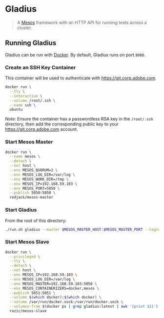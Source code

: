 # Gladius

> A [Mesos] framework with an HTTP API for running tests across a cluster.

## Running Gladius

Gladius can be run with [Docker]. By default, Gladius runs on port `8080`.

### Create an SSH Key Container

This container will be used to authenticate with https://git.corp.adobe.com.

```bash
docker run \
  --tty \
  --interactive \
  --volume /root/.ssh \
  --name ssh \
  ubuntu
```

*Note:* Ensure the container has a passwordless RSA key in the `/root/.ssh`
directory, then add the corresponding public key to your
https://git.corp.adobe.com account.

### Start Mesos Master

```bash
docker run \
  --name mesos \
  --detach \
  --net host \
  --env MESOS_QUORUM=1 \
  --env MESOS_LOG_DIR=/var/log \
  --env MESOS_WORK_DIR=/tmp \
  --env MESOS_IP=192.168.59.103 \
  --env MESOS_PORT=5050 \
  --publish 5050:5050 \
  redjack/mesos-master
```

### Start Gladius

From the root of this directory:

```bash
./run.sh gladius --master $MESOS_MASTER_HOST:$MESOS_MASTER_PORT --logtostderr
```

### Start Mesos Slave

```bash
docker run \
  --privileged \
  --tty \
  --detach \
  --net host \
  --env MESOS_IP=192.168.59.103 \
  --env MESOS_LOG_DIR=/var/log \
  --env MESOS_MASTER=192.168.59.103:5050 \
  --env MESOS_CONTAINERIZERS=docker,mesos \
  --publish 5051:5051 \
  --volume $(which docker):$(which docker) \
  --volume /var/run/docker.sock:/var/run/docker.sock \
  --volumes-from $(docker ps | grep gladius:latest | awk '{print $1}') \
  razic/mesos-slave
```

[Docker]: https://docker.com
[Mesos]: http://mesos.apache.org/
